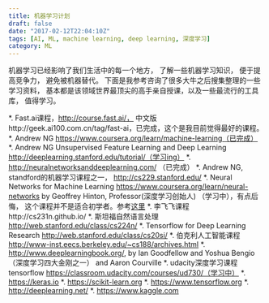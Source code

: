 ```yaml
---
title: 机器学习计划
draft: false
date: "2017-02-12T22:04:10Z"
tags: [AI, ML, machine learning, deep learning, 深度学习]
category: ML
---
```


机器学习已经影响了我们生活中的每一个地方， 了解一些机器学习知识， 便于提高竞争力， 避免被机器替代。
下面是我参考咨询了很多大牛之后搜集整理的一些学习资料， 基本都是该领域世界最顶尖的高手亲自授课，以及一些最流行的工具库， 值得学习。

<!-- more -->
*. Fast.ai课程，http://course.fast.ai/， 中文版http://geek.ai100.com.cn/tag/fast-ai，已完成，这个是我目前觉得最好的课程。
*. Andrew NG https://www.coursera.org/learn/machine-learning（已完成）
*. Andrew NG Unsupervised Feature Learning and Deep Learning http://deeplearning.stanford.edu/tutorial/（学习ing）
*. http://neuralnetworksanddeeplearning.com/ （已完成）
*. Andrew NG, standford的机器学习课程之一， http://cs229.stanford.edu/
*. Neural Networks for Machine Learning https://www.coursera.org/learn/neural-networks by Geoffrey Hinton, Professor(深度学习创始人) （学习中），有点后悔， 这个课程并不是适合初学者。参考[这里](https://www.quora.com/Is-it-wise-to-learn-deep-learning-from-Hintons-course-on-Coursera)
*. 李飞飞课程http://cs231n.github.io/
*. 斯坦福自然语言处理 http://web.stanford.edu/class/cs224n/
*. Tensorflow for Deep Learning Research http://web.stanford.edu/class/cs20si/
*. 伯克利人工智能课程 http://www-inst.eecs.berkeley.edu/~cs188/archives.html
*. http://www.deeplearningbook.org/, by Ian Goodfellow and Yoshua Bengio（深度学习四大金刚之一） and Aaron Courville
*. udacity深度学习课程tensorflow https://classroom.udacity.com/courses/ud730/（学习中）
*. https://keras.io
*. https://scikit-learn.org
*. https://www.tensorflow.org
*. http://deeplearning.net/
*. https://www.kaggle.com
